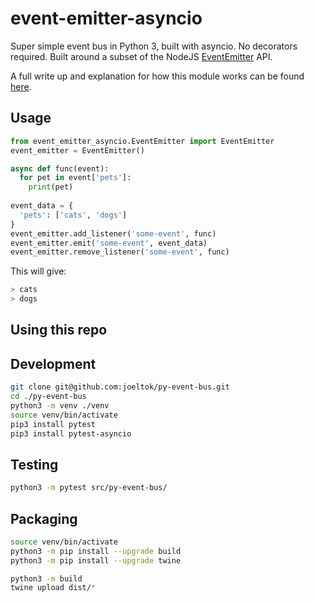 # event-emitter-asyncio

Super simple event bus in Python 3, built with asyncio. No decorators required. Built around a subset of the NodeJS [EventEmitter](https://nodejs.org/api/events.html#events_class_eventemitter) API. 

A full write up and explanation for how this module works can be found [here](https://joeltok.com/blog/2021-3/building-an-event-bus-in-python).

## Usage

```python
from event_emitter_asyncio.EventEmitter import EventEmitter
event_emitter = EventEmitter()

async def func(event):
  for pet in event['pets']:
    print(pet)
  
event_data = {
  'pets': ['cats', 'dogs']  
}
event_emitter.add_listener('some-event', func)
event_emitter.emit('some-event', event_data)
event_emitter.remove_listener('some-event', func)
```

This will give:
```sh
> cats
> dogs
```

## Using this repo

## Development

```sh
git clone git@github.com:joeltok/py-event-bus.git
cd ./py-event-bus
python3 -m venv ./venv
source venv/bin/activate
pip3 install pytest
pip3 install pytest-asyncio
```

## Testing 

```sh
python3 -m pytest src/py-event-bus/
```

## Packaging

```sh
source venv/bin/activate
python3 -m pip install --upgrade build
python3 -m pip install --upgrade twine
```

```sh
python3 -m build
twine upload dist/*
```